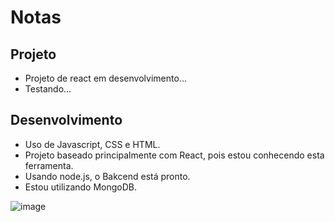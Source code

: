 # Notas

## Projeto
* Projeto de react em desenvolvimento...
* Testando...

## Desenvolvimento
* Uso de Javascript, CSS e HTML.
* Projeto baseado principalmente com React, pois estou conhecendo esta ferramenta.
* Usando node.js, o Bakcend está pronto.
* Estou utilizando MongoDB.



![image](https://user-images.githubusercontent.com/41628589/126897497-b4e7eccb-0f0d-4d49-9dd5-ac8fe0059bc6.png)

